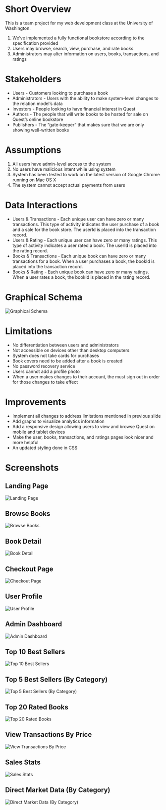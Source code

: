 # Short Overview
This is a team project for my web development class at the University of Washington.

1. We’ve implemented a fully functional bookstore according to the specification provided
2. Users may browse, search, view, purchase, and rate books
3. Administrators may alter information on users, books, transactions, and ratings

# Stakeholders
* Users - Customers looking to purchase a book
* Administrators - Users with the ability to make system-level changes to the relation model’s data
* Investors - People looking to have financial interest in Quest
* Authors - The people that will write books to be hosted for sale on Quest’s online bookstore
* Publishers - The “gate-keeper” that makes sure that we are only showing well-written books

# Assumptions
1. All users have admin-level access to the system
2. No users have malicious intent while using system
3. System has been tested to work on the latest version of Google Chrome running on Mac OS X
4. The system cannot accept actual payments from users

# Data Interactions
* Users & Transactions - Each unique user can have zero or many transactions. This type of activity indicates the user purchase of a book and a sale for the book store. The userId is placed into the transaction record.
* Users & Rating - Each unique user can have zero or many ratings. This type of activity indicates a user rated a book. The userId is placed into the rating record.
* Books & Transactions - Each unique book can have zero or many transactions for a book. When a user purchases a book, the bookId is placed into the transaction record.
* Books & Rating - Each unique book can have zero or many ratings. When a user rates a book, the bookId is placed in the rating record.

# Graphical Schema
![Graphical Schema](https://raw.githubusercontent.com/brunnerjosh/book-store/master/images/schema.png)

# Limitations
* No differentiation between users and administrators
* Not accessible on devices other than desktop computers
* System does not take cards for purchases
* Book covers need to be added after a book is created
* No password recovery service
* Users cannot add a profile photo
* When a user makes changes to their account, the must sign out in order for those changes to take effect

# Improvements
* Implement all changes to address limitations mentioned in previous slide
* Add graphs to visualize analytics information
* Add a responsive design allowing users to view and browse Quest on mobile and tablet devices
* Make the user, books, transactions, and ratings pages look nicer and more helpful
* An updated styling done in CSS

# Screenshots
## Landing Page
![Landing Page](https://raw.githubusercontent.com/brunnerjosh/book-store/master/images/welcome.png)
## Browse Books
![Browse Books](https://raw.githubusercontent.com/brunnerjosh/book-store/master/images/browse-books.png)
## Book Detail
![Book Detail](https://raw.githubusercontent.com/brunnerjosh/book-store/master/images/book-detail.png)
## Checkout Page
![Checkout Page](https://raw.githubusercontent.com/brunnerjosh/book-store/master/images/checkout-page.png)
## User Profile
![User Profile](https://raw.githubusercontent.com/brunnerjosh/book-store/master/images/user-profile.png)
## Admin Dashboard
![Admin Dashboard](https://raw.githubusercontent.com/brunnerjosh/book-store/master/images/admin-dashboard.png)
## Top 10 Best Sellers
![Top 10 Best Sellers](https://raw.githubusercontent.com/brunnerjosh/book-store/master/images/top-10.png)
## Top 5 Best Sellers (By Category)
![Top 5 Best Sellers (By Category)](https://raw.githubusercontent.com/brunnerjosh/book-store/master/images/top-5.png)
## Top 20 Rated Books
![Top 20 Rated Books](https://raw.githubusercontent.com/brunnerjosh/book-store/master/images/top-20.png)
## View Transactions By Price
![View Transactions By Price](https://raw.githubusercontent.com/brunnerjosh/book-store/master/images/transactions-price.png)
## Sales Stats
![Sales Stats](https://raw.githubusercontent.com/brunnerjosh/book-store/master/images/sales-stats.png)
## Direct Market Data (By Category)
![Direct Market Data (By Category)](https://raw.githubusercontent.com/brunnerjosh/book-store/master/images/market-data.png)
